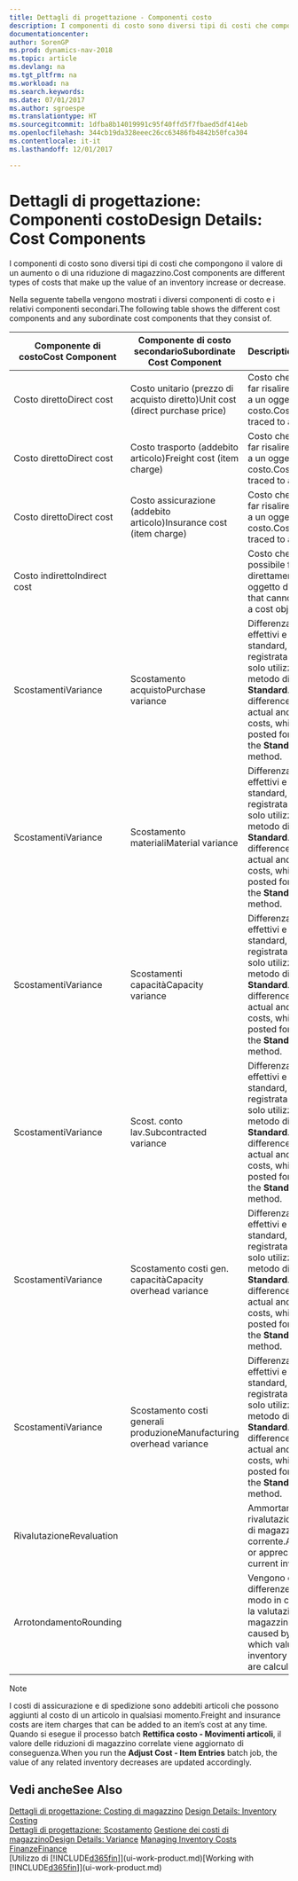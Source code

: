 ```yaml
---
title: Dettagli di progettazione - Componenti costo
description: I componenti di costo sono diversi tipi di costi che compongono il valore di un aumento o di una riduzione di magazzino.
documentationcenter: 
author: SorenGP
ms.prod: dynamics-nav-2018
ms.topic: article
ms.devlang: na
ms.tgt_pltfrm: na
ms.workload: na
ms.search.keywords: 
ms.date: 07/01/2017
ms.author: sgroespe
ms.translationtype: HT
ms.sourcegitcommit: 1dfba8b14019991c95f40ffd5f7fbaed5df414eb
ms.openlocfilehash: 344cb19da328eeec26cc63486fb4842b50fca304
ms.contentlocale: it-it
ms.lasthandoff: 12/01/2017

---
```

# <a name="design-details-cost-components"></a><span data-ttu-id="7b80e-103">Dettagli di progettazione: Componenti costo</span><span class="sxs-lookup"><span data-stu-id="7b80e-103">Design Details: Cost Components</span></span>
<span data-ttu-id="7b80e-104">I componenti di costo sono diversi tipi di costi che compongono il valore di un aumento o di una riduzione di magazzino.</span><span class="sxs-lookup"><span data-stu-id="7b80e-104">Cost components are different types of costs that make up the value of an inventory increase or decrease.</span></span>  

 <span data-ttu-id="7b80e-105">Nella seguente tabella vengono mostrati i diversi componenti di costo e i relativi componenti secondari.</span><span class="sxs-lookup"><span data-stu-id="7b80e-105">The following table shows the different cost components and any subordinate cost components that they consist of.</span></span>  

|<span data-ttu-id="7b80e-106">Componente di costo</span><span class="sxs-lookup"><span data-stu-id="7b80e-106">Cost Component</span></span>|<span data-ttu-id="7b80e-107">Componente di costo secondario</span><span class="sxs-lookup"><span data-stu-id="7b80e-107">Subordinate Cost Component</span></span>|<span data-ttu-id="7b80e-108">Description</span><span class="sxs-lookup"><span data-stu-id="7b80e-108">Description</span></span>|  
|--------------------|--------------------------------|---------------------------------------|  
|<span data-ttu-id="7b80e-109">Costo diretto</span><span class="sxs-lookup"><span data-stu-id="7b80e-109">Direct cost</span></span>|<span data-ttu-id="7b80e-110">Costo unitario (prezzo di acquisto diretto)</span><span class="sxs-lookup"><span data-stu-id="7b80e-110">Unit cost (direct purchase price)</span></span>|<span data-ttu-id="7b80e-111">Costo che è possibile far risalire direttamente a un oggetto di costo.</span><span class="sxs-lookup"><span data-stu-id="7b80e-111">Cost that can be traced to a cost object.</span></span>|  
|<span data-ttu-id="7b80e-112">Costo diretto</span><span class="sxs-lookup"><span data-stu-id="7b80e-112">Direct cost</span></span>|<span data-ttu-id="7b80e-113">Costo trasporto (addebito articolo)</span><span class="sxs-lookup"><span data-stu-id="7b80e-113">Freight cost (item charge)</span></span>|<span data-ttu-id="7b80e-114">Costo che è possibile far risalire direttamente a un oggetto di costo.</span><span class="sxs-lookup"><span data-stu-id="7b80e-114">Cost that can be traced to a cost object.</span></span>|  
|<span data-ttu-id="7b80e-115">Costo diretto</span><span class="sxs-lookup"><span data-stu-id="7b80e-115">Direct cost</span></span>|<span data-ttu-id="7b80e-116">Costo assicurazione (addebito articolo)</span><span class="sxs-lookup"><span data-stu-id="7b80e-116">Insurance cost (item charge)</span></span>|<span data-ttu-id="7b80e-117">Costo che è possibile far risalire direttamente a un oggetto di costo.</span><span class="sxs-lookup"><span data-stu-id="7b80e-117">Cost that can be traced to a cost object.</span></span>|  
|<span data-ttu-id="7b80e-118">Costo indiretto</span><span class="sxs-lookup"><span data-stu-id="7b80e-118">Indirect cost</span></span>||<span data-ttu-id="7b80e-119">Costo che non è possibile far risalire direttamente a un oggetto di costo.</span><span class="sxs-lookup"><span data-stu-id="7b80e-119">Cost that cannot be traced to a cost object.</span></span>|  
|<span data-ttu-id="7b80e-120">Scostamenti</span><span class="sxs-lookup"><span data-stu-id="7b80e-120">Variance</span></span>|<span data-ttu-id="7b80e-121">Scostamento acquisto</span><span class="sxs-lookup"><span data-stu-id="7b80e-121">Purchase variance</span></span>|<span data-ttu-id="7b80e-122">Differenza tra costi effettivi e costi standard, che viene registrata per gli articoli solo utilizzando il metodo di costing **Standard**.</span><span class="sxs-lookup"><span data-stu-id="7b80e-122">The difference between actual and standard costs, which is only posted for items using the **Standard** costing method.</span></span>|  
|<span data-ttu-id="7b80e-123">Scostamenti</span><span class="sxs-lookup"><span data-stu-id="7b80e-123">Variance</span></span>|<span data-ttu-id="7b80e-124">Scostamento materiali</span><span class="sxs-lookup"><span data-stu-id="7b80e-124">Material variance</span></span>|<span data-ttu-id="7b80e-125">Differenza tra costi effettivi e costi standard, che viene registrata per gli articoli solo utilizzando il metodo di costing **Standard**.</span><span class="sxs-lookup"><span data-stu-id="7b80e-125">The difference between actual and standard costs, which is only posted for items using the **Standard** costing method.</span></span>|  
|<span data-ttu-id="7b80e-126">Scostamenti</span><span class="sxs-lookup"><span data-stu-id="7b80e-126">Variance</span></span>|<span data-ttu-id="7b80e-127">Scostamenti capacità</span><span class="sxs-lookup"><span data-stu-id="7b80e-127">Capacity variance</span></span>|<span data-ttu-id="7b80e-128">Differenza tra costi effettivi e costi standard, che viene registrata per gli articoli solo utilizzando il metodo di costing **Standard**.</span><span class="sxs-lookup"><span data-stu-id="7b80e-128">The difference between actual and standard costs, which is only posted for items using the **Standard** costing method.</span></span>|  
|<span data-ttu-id="7b80e-129">Scostamenti</span><span class="sxs-lookup"><span data-stu-id="7b80e-129">Variance</span></span>|<span data-ttu-id="7b80e-130">Scost. conto lav.</span><span class="sxs-lookup"><span data-stu-id="7b80e-130">Subcontracted variance</span></span>|<span data-ttu-id="7b80e-131">Differenza tra costi effettivi e costi standard, che viene registrata per gli articoli solo utilizzando il metodo di costing **Standard**.</span><span class="sxs-lookup"><span data-stu-id="7b80e-131">The difference between actual and standard costs, which is only posted for items using the **Standard** costing method.</span></span>|  
|<span data-ttu-id="7b80e-132">Scostamenti</span><span class="sxs-lookup"><span data-stu-id="7b80e-132">Variance</span></span>|<span data-ttu-id="7b80e-133">Scostamento costi gen. capacità</span><span class="sxs-lookup"><span data-stu-id="7b80e-133">Capacity overhead variance</span></span>|<span data-ttu-id="7b80e-134">Differenza tra costi effettivi e costi standard, che viene registrata per gli articoli solo utilizzando il metodo di costing **Standard**.</span><span class="sxs-lookup"><span data-stu-id="7b80e-134">The difference between actual and standard costs, which is only posted for items using the **Standard** costing method.</span></span>|  
|<span data-ttu-id="7b80e-135">Scostamenti</span><span class="sxs-lookup"><span data-stu-id="7b80e-135">Variance</span></span>|<span data-ttu-id="7b80e-136">Scostamento costi generali produzione</span><span class="sxs-lookup"><span data-stu-id="7b80e-136">Manufacturing overhead variance</span></span>|<span data-ttu-id="7b80e-137">Differenza tra costi effettivi e costi standard, che viene registrata per gli articoli solo utilizzando il metodo di costing **Standard**.</span><span class="sxs-lookup"><span data-stu-id="7b80e-137">The difference between actual and standard costs, which is only posted for items using the **Standard** costing method.</span></span>|  
|<span data-ttu-id="7b80e-138">Rivalutazione</span><span class="sxs-lookup"><span data-stu-id="7b80e-138">Revaluation</span></span>||<span data-ttu-id="7b80e-139">Ammortamento o rivalutazione del valore di magazzino corrente.</span><span class="sxs-lookup"><span data-stu-id="7b80e-139">A depreciation or appreciation of the current inventory value.</span></span>|  
|<span data-ttu-id="7b80e-140">Arrotondamento</span><span class="sxs-lookup"><span data-stu-id="7b80e-140">Rounding</span></span>||<span data-ttu-id="7b80e-141">Vengono calcolate le differenze causate dal modo in cui diminuisce la valutazione del magazzino.</span><span class="sxs-lookup"><span data-stu-id="7b80e-141">Residuals caused by the way in which valuation of inventory decreases are calculated.</span></span>|  

> [!NOTE]  
>  <span data-ttu-id="7b80e-142">I costi di assicurazione e di spedizione sono addebiti articoli che possono aggiunti al costo di un articolo in qualsiasi momento.</span><span class="sxs-lookup"><span data-stu-id="7b80e-142">Freight and insurance costs are item charges that can be added to an item’s cost at any time.</span></span> <span data-ttu-id="7b80e-143">Quando si esegue il processo batch **Rettifica costo - Movimenti articoli**, il valore delle riduzioni di magazzino correlate viene aggiornato di conseguenza.</span><span class="sxs-lookup"><span data-stu-id="7b80e-143">When you run the **Adjust Cost - Item Entries** batch job, the value of any related inventory decreases are updated accordingly.</span></span>  

## <a name="see-also"></a><span data-ttu-id="7b80e-144">Vedi anche</span><span class="sxs-lookup"><span data-stu-id="7b80e-144">See Also</span></span>  
 <span data-ttu-id="7b80e-145">[Dettagli di progettazione: Costing di magazzino](design-details-inventory-costing.md) </span><span class="sxs-lookup"><span data-stu-id="7b80e-145">[Design Details: Inventory Costing](design-details-inventory-costing.md) </span></span>  
 <span data-ttu-id="7b80e-146">[Dettagli di progettazione: Scostamento](design-details-variance.md) [Gestione dei costi di magazzino](finance-manage-inventory-costs.md)</span><span class="sxs-lookup"><span data-stu-id="7b80e-146">[Design Details: Variance](design-details-variance.md) [Managing Inventory Costs](finance-manage-inventory-costs.md)</span></span>  
 [<span data-ttu-id="7b80e-147">Finanze</span><span class="sxs-lookup"><span data-stu-id="7b80e-147">Finance</span></span>](finance.md)  
 <span data-ttu-id="7b80e-148">[Utilizzo di [!INCLUDE[d365fin](includes/d365fin_md.md)]](ui-work-product.md)</span><span class="sxs-lookup"><span data-stu-id="7b80e-148">[Working with [!INCLUDE[d365fin](includes/d365fin_md.md)]](ui-work-product.md)</span></span>  

